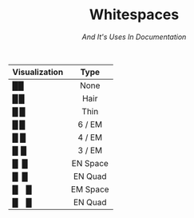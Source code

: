 
<div align = 'center'>
         
# Whitespaces

*And It's Uses In Documentation*

</div>
  
<br>
<!-- 
<table>
<tr>
<th align = center>Visualization</th>
<th align = center>Type</th>
<th align = center>Copy</th>
</tr>
<tr>
<td align = center>█ █</td>
<td align = center><kbd>EM QUAD</kbd></td>
<td align = center>

```
 
```
         
</td>
</tr>
</table> -->

 
| Visualization | Type |
| :------------ | :--: | 
| ██ | None |
| █ █ | Hair | 
| █ █ | Thin |
| █ █ | 6 / EM | 
| █ █ | 4 / EM | 
| █ █ | 3 / EM |
| █ █ | EN Space |
| █ █ | EN Quad |
| █ █ | EM Space |
| █ █ | EN Quad |




